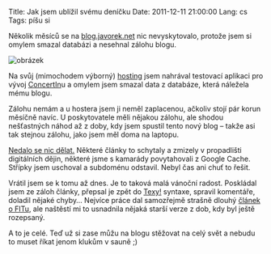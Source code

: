 Title: Jak jsem ublížil svému deníčku
Date: 2011-12-11 21:00:00
Lang: cs
Tags: píšu si

Několik měsíců se na [blog.javorek.net](http://blog.javorek.net) nic nevyskytovalo, protože jsem si omylem smazal databázi a nesehnal zálohu blogu.

![obrázek]({static}/images/151.jpg)

Na svůj (mimochodem výborný) [hosting](http://www.profitux.cz) jsem nahrával testovací aplikaci pro vývoj [ConcertIn](http://www.concertin.com/)u a omylem jsem smazal data z databáze, která náležela mému blogu.

Zálohu nemám a u hostera jsem ji neměl zaplacenou, ačkoliv stojí pár korun měsíčně navíc. U poskytovatele měli nějakou zálohu, ale shodou nešťastných náhod až z doby, kdy jsem spustil tento nový blog – takže asi tak stejnou zálohu, jako jsem měl doma na laptopu.

[Nedalo se nic dělat.](http://nooooooooooooooo.com/) Některé články to schytaly a zmizely v propadlišti digitálních dějin, některé jsme s kamarády povytahovali z Google Cache. Střípky jsem uschoval a subdoménu odstavil. Nebyl čas ani chuť to řešit.

Vrátil jsem se k tomu až dnes. Je to taková malá vánoční radost. Poskládal jsem ze záloh články, přepsal je zpět do [Texy!](http://texy.info) syntaxe, spravil komentáře, doladil nějaké chyby… Nejvíce práce dal samozřejmě strašně dlouhý [článek o FITu]({filename}2011-05-09_byl-jsem-fit.md), ale naštěstí mi to usnadnila nějaká starší verze z dob, kdy byl ještě rozepsaný.

A to je celé. Teď už si zase můžu na blogu stěžovat na celý svět a nebudu to muset říkat jenom klukům v sauně ;)
